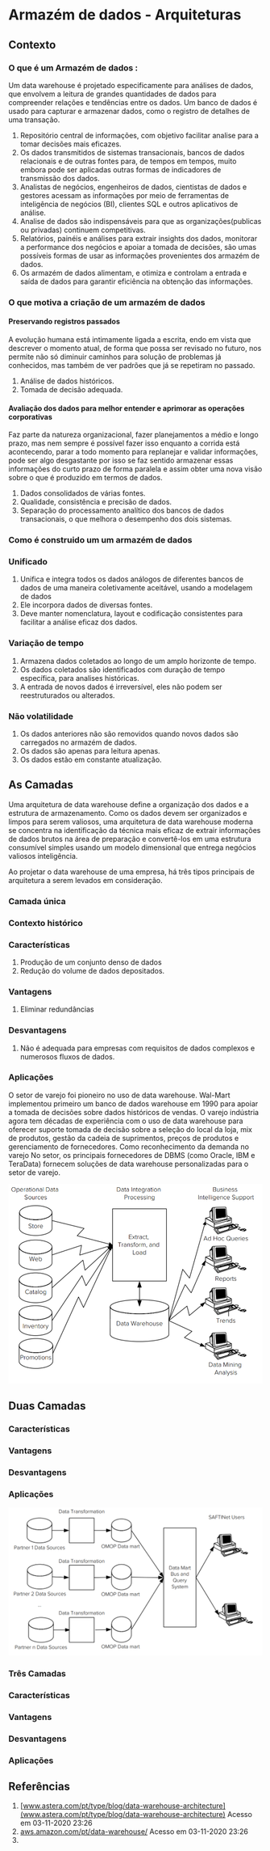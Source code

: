# Armazém de dados - Arquiteturas

## Contexto

### O que é um Armazém de dados :

Um data warehouse é projetado especificamente para análises de dados, que envolvem a leitura de grandes quantidades de dados para compreender relações e tendências entre os dados. Um banco de dados é usado para capturar e armazenar dados, como o registro de detalhes de uma transação.

1. Repositório central de informações, com objetivo facilitar analise para a tomar decisões mais eficazes.
2. Os dados transmitidos de sistemas transacionais, bancos de dados relacionais e de outras fontes para, de tempos em tempos, muito embora pode ser aplicadas outras formas de indicadores de transmissão dos dados.
3. Analistas de negócios, engenheiros de dados, cientistas de dados e gestores acessam as informações por meio de ferramentas de inteligência de negócios (BI), clientes SQL e outros aplicativos de análise.
4. Analise de dados são indispensáveis para que as organizações(publicas ou privadas) continuem competitivas.
5. Relatórios, painéis e análises para extrair insights dos dados, monitorar a performance dos negócios e apoiar a tomada de decisões, são umas possíveis formas de usar as informações provenientes dos armazém de dados.
6. Os armazém de dados alimentam, e otimiza e controlam a entrada e saída de dados para garantir eficiência na obtenção das informações.

### O que motiva a criação de um armazém de dados

#### Preservando registros passados

A evolução humana está intimamente ligada a escrita, endo em vista que descrever o momento atual, de forma que possa ser revisado no futuro, nos permite não só diminuir caminhos para solução de problemas já conhecidos, mas também de ver padrões que já se repetiram no passado.

1. Análise de dados históricos.
2. Tomada de decisão adequada.

#### Avaliação dos dados para melhor entender e aprimorar as operações corporativas

Faz parte da natureza organizacional, fazer planejamentos a médio e longo prazo, mas nem sempre é possível fazer isso enquanto a corrida está acontecendo, parar a todo momento para replanejar e validar informações, pode ser algo desgastante por isso se faz sentido armazenar essas informações do curto prazo de forma paralela e assim obter uma nova visão sobre o que é produzido em termos de dados.

1. Dados consolidados de várias fontes.
2. Qualidade, consistência e precisão de dados.
3. Separação do processamento analítico dos bancos de dados transacionais, o que melhora o desempenho dos dois sistemas.

### Como é construido um um armazém de dados

### Unificado

1. Unifica e integra todos os dados análogos de diferentes bancos de dados de uma maneira coletivamente aceitável, usando a modelagem de dados
2. Ele incorpora dados de diversas fontes.
3. Deve manter nomenclatura, layout e codificação consistentes para facilitar a análise eficaz dos dados.

### Variação de tempo

1. Armazena dados coletados ao longo de um amplo horizonte de tempo.
2. Os dados coletados são identificados com duração de tempo específica, para analises históricas.
3. A entrada de novos dados é irreversível, eles não podem ser reestruturados ou alterados.

### Não volatilidade

1. Os dados anteriores não são removidos quando novos dados são carregados no armazém de dados.
2. Os dados são apenas para leitura apenas.
3. Os dados estão em constante atualização.

## As Camadas

Uma arquitetura de data warehouse define a organização dos dados e a estrutura de armazenamento. Como os dados devem ser organizados e limpos para serem valiosos, uma arquitetura de data warehouse moderna se concentra na identificação da técnica mais eficaz de extrair informações de dados brutos na área de preparação e convertê-los em uma estrutura consumível simples usando um modelo dimensional que entrega negócios valiosos inteligência.

Ao projetar o data warehouse de uma empresa, há três tipos principais de arquitetura a serem levados em consideração.

### Camada única

### Contexto histórico

### Características

1. Produção de um conjunto denso de dados
2. Redução do volume de dados depositados.

### Vantagens

 1. Eliminar redundâncias

### Desvantagens

1. Não é adequada para empresas com requisitos de dados complexos e numerosos fluxos de dados.

### Aplicações

O setor de varejo foi pioneiro no uso de data warehouse. Wal-Mart implementou primeiro um banco de dados warehouse em 1990 para apoiar a tomada de decisões sobre dados históricos de vendas. O varejo indústria agora tem décadas de experiência com o uso de data warehouse para oferecer suporte tomada de decisão sobre a seleção do local da loja, mix de produtos, gestão da cadeia de suprimentos, preços de produtos e gerenciamento de fornecedores. Como reconhecimento da demanda no varejo No setor, os principais fornecedores de DBMS (como Oracle, IBM e TeraData) fornecem soluções de data warehouse personalizadas para o setor de varejo.

![Data Warehouses in Retail](resources/uniquetierArc.png)

## Duas Camadas
### Características
### Vantagens
### Desvantagens
### Aplicações
![Data Warehouses in Retail](resources/towtierArc.png)
### Três Camadas

### Características
### Vantagens
### Desvantagens
### Aplicações

## Referências

1.  [www.astera.com/pt/type/blog/data-warehouse-architecture](www.astera.com/pt/type/blog/data-warehouse-architecture) Acesso em 03-11-2020 23:26
2.  [aws.amazon.com/pt/data-warehouse/](https://aws.amazon.com/pt/data-warehouse/) Acesso em 03-11-2020 23:26
3.  
